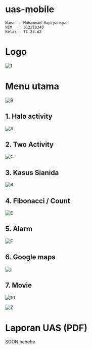 # uas-mobile

```
Nama  : Mohammad Hapiyansyah
NIM   : 312210243
Kelas : TI.22.A2
```

#  Logo

![1](media/1.jpg)

#  Menu utama

![B](media/B.png)

## 1. Halo activity

![A](media/A.png)

## 2. Two Activity

![C](media/C.jpg)

## 3. Kasus Sianida

![4](media/4.jpg)

## 4. Fibonacci / Count

![E](media/E.jpg)

## 5. Alarm

![F](media/F.jpg)

## 6. Google maps

![I](media/I.jpg)
 
## 7. Movie

![10](media/10.jpg)

![Z](media/Z.jpg)

# Laporan UAS (PDF)

SOON hehehe
